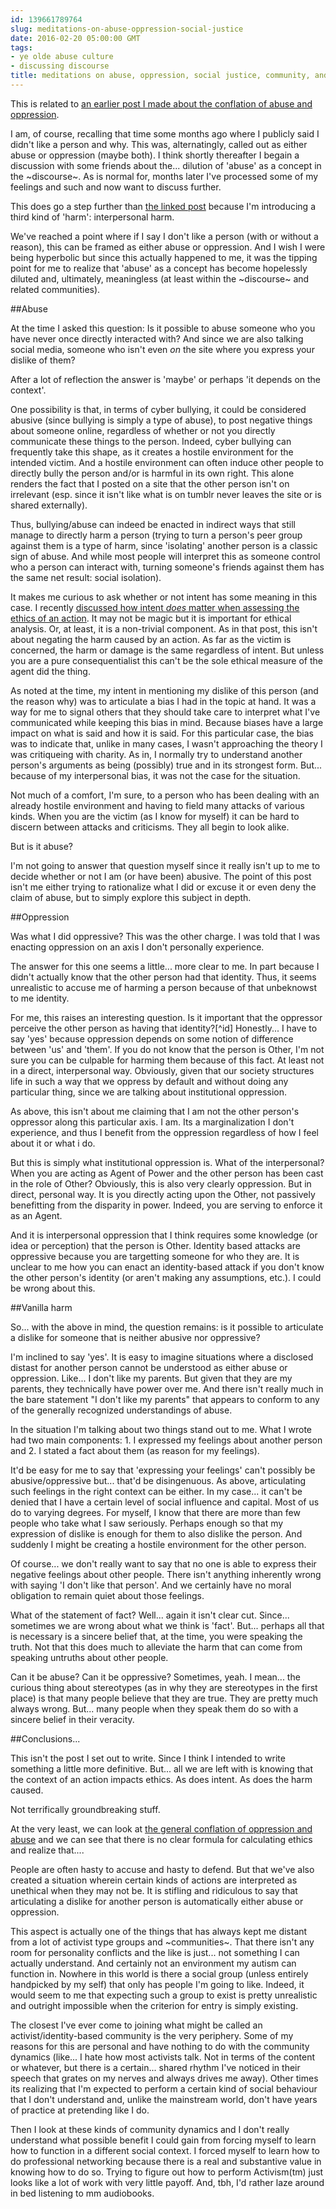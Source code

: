 ```yaml
---
id: 139661789764
slug: meditations-on-abuse-oppression-social-justice
date: 2016-02-20 05:00:00 GMT
tags:
- ye olde abuse culture
- discussing discourse
title: meditations on abuse, oppression, social justice, community, and ethics
---
```

This is related to [an earlier post I made about the conflation of abuse and oppression][conflate].

I am, of course, recalling that time some months ago where I publicly said I didn't like a person and why. This was, alternatingly, called out as either abuse or oppression (maybe both). I think shortly thereafter I begain a discussion with some friends about the... dilution of 'abuse' as a concept in the ~discourse~. As is normal for, months later I've processed some of my feelings and such and now want to discuss further.

<!-- more -->

This does go a step further than [the linked post][conflate] because I'm introducing a third kind of 'harm': interpersonal harm. 

We've reached a point where if I say I don't like a person (with or without a reason), this can be framed as either abuse or oppression. And I wish I were being hyperbolic but since this actually happened to me, it was the tipping point for me to realize that 'abuse' as a concept has become hopelessly diluted and, ultimately, meaningless (at least within the ~discourse~ and related communities).

##Abuse

At the time I asked this question: Is it possible to abuse someone who you have never once directly interacted with? And since we are also talking social media, someone who isn't even *on* the site where you express your dislike of them?

After a lot of reflection the answer is 'maybe' or perhaps 'it depends on the context'.

One possibility is that, in terms of cyber bullying, it could be considered abusive (since bullying is simply a type of abuse), to post negative things about someone online, regardless of whether or not you directly communicate these things to the person. Indeed, cyber bullying can frequently take this shape, as it creates a hostile environment for the intended victim. And a hostile environment can often induce other people to directly bully the person and/or is harmful in its own right. This alone renders the fact that I posted on a site that the other person isn't on irrelevant (esp. since it isn't like what is on tumblr never leaves the site or is shared externally).

Thus, bullying/abuse can indeed be enacted in indirect ways that still manage to directly harm a person (trying to turn a person's peer group against them is a type of harm, since 'isolating' another person is a classic sign of abuse. And while most people will interpret this as someone control who a person can interact with, turning someone's friends against them has the same net result: social isolation).

It makes me curious to ask whether or not intent has some meaning in this case. I recently [discussed how intent *does* matter when assessing the ethics of an action][intent]. It may not be magic but it is important for ethical analysis. Or, at least, it is a non-trivial component. As in that post, this isn't about negating the harm caused by an action. As far as the victim is concerned, the harm or damage is the same regardless of intent. But unless you are a pure consequentialist this can't be the sole ethical measure of the agent did the thing.

As noted at the time, my intent in mentioning my dislike of this person (and the reason why) was to articulate a bias I had in the topic at hand. It was a way for me to signal others that they should take care to interpret what I've communicated while keeping this bias in mind. Because biases have a large impact on what is said and how it is said. For this particular case, the bias was to indicate that, unlike in many cases, I wasn't approaching the theory I was critiqueing with charity. As in, I normally try to understand another person's arguments as being (possibly) true and in its strongest form. But... because of my interpersonal bias, it was not the case for the situation.

Not much of a comfort, I'm sure, to a person who has been dealing with an already hostile environment and having to field many attacks of various kinds. When you are the victim (as I know for myself) it can be hard to discern between attacks and criticisms. They all begin to look alike. 

But is it abuse? 

I'm not going to answer that question myself since it really isn't up to me to decide whether or not I am (or have been) abusive. The point of this post isn't me either trying to rationalize what I did or excuse it or even deny the claim of abuse, but to simply explore this subject in depth. 

##Oppression

Was what I did oppressive? This was the other charge. I was told that I was enacting oppression on an axis I don't personally experience. 

The answer for this one seems a little... more clear to me. In part because I didn't actually know that the other person had that identity. Thus, it seems unrealistic to accuse me of harming a person because of that unbeknowst to me identity. 

For me, this raises an interesting question. Is it important that the oppressor perceive the other person as having that identity?[^id] Honestly... I have to say 'yes' because oppression depends on some notion of difference between 'us' and 'them'. If you do not know that the person is Other, I'm not sure you can be culpable for harming them because of this fact. At least not in a direct, interpersonal way. Obviously, given that our society structures life in such a way that we oppress by default and without doing any particular thing, since we are talking about institutional oppression.

As above, this isn't about me claiming that I am not the other person's oppressor along this particular axis. I am. Its a marginalization I don't experience, and thus I benefit from the oppression regardless of how I feel about it or what i do.

But this is simply what institutional oppression is. What of the interpersonal? When you are acting as Agent of Power and the other person has been cast in the role of Other? Obviously, this is also very clearly oppression. But in direct, personal way. It is you directly acting upon the Other, not passively benefitting from the disparity in power. Indeed, you are serving to enforce it as an Agent.

And it is interpersonal oppression that I think requires some knowledge (or idea or perception) that the person is Other. Identity based attacks are oppressive because you are targetting someone for who they are. It is unclear to me how you can enact an identity-based attack if you don't know the other person's identity (or aren't making any assumptions, etc.). I could be wrong about this.

##Vanilla harm

So... with the above in mind, the question remains: is it possible to articulate a dislike for someone that is neither abusive nor oppressive?

I'm inclined to say 'yes'. It is easy to imagine situations where a disclosed distast for another person cannot be understood as either abuse or oppression. Like... I don't like my parents. But given that they are my parents, they technically have power over me. And there isn't really much in the bare statement "I don't like my parents" that appears to conform to any of the generally recognized understandings of abuse.

In the situation I'm talking about two things stand out to me. What I wrote had two main components: 1. I expressed my feelings about another person and 2. I stated a fact about them (as reason for my feelings).

It'd be easy for me to say that 'expressing your feelings' can't possibly be abusive/oppressive but... that'd be disingenuous. As above, articulating such feelings in the right context can be either. In my case... it can't be denied that I have a certain level of social influence and capital. Most of us do to varying degrees. For myself, I know that there are more than few people who take what I saw seriously. Perhaps enough so that my expression of dislike is enough for them to also dislike the person. And suddenly I might be creating a hostile environment for the other person.

Of course... we don't really want to say that no one is able to express their negative feelings about other people. There isn't anything inherently wrong with saying 'I don't like that person'. And we certainly have no moral obligation to remain quiet about those feelings.

What of the statement of fact? Well... again it isn't clear cut. Since... sometimes we are wrong about what we think is 'fact'. But... perhaps all that is necessary is a sincere belief that, at the time, you were speaking the truth. Not that this does much to alleviate the harm that can come from speaking untruths about other people. 

Can it be abuse? Can it be oppressive? Sometimes, yeah. I mean... the curious thing about stereotypes (as in why they are stereotypes in the first place) is that many people believe that they are true. They are pretty much always wrong. But... many people when they speak them do so with a sincere belief in their veracity. 

##Conclusions...

This isn't the post I set out to write. Since I think I intended to write something a little more definitive. But... all we are left with is knowing that the context of an action impacts ethics. As does intent. As does the harm caused.

Not terrifically groundbreaking stuff. 

At the very least, we can look at [the general conflation of oppression and abuse][conflate] and we can see that there is no clear formula for calculating ethics and realize that....

People are often hasty to accuse and hasty to defend. But that we've also created a situation wherein certain kinds of actions are interpreted as unethical when they may not be. It is stifling and ridiculous to say that articulating a dislike for another person is automatically either abuse or oppression. 

This aspect is actually one of the things that has always kept me distant from a lot of activist type groups and ~communities~. That there isn't any room for personality conflicts and the like is just... not something I can actually understand. And certainly not an environment my autism can function in. Nowhere in this world is there a social group (unless entirely handpicked by my self) that only has people I'm going to like. Indeed, it would seem to me that expecting such a group to exist is pretty unrealistic and outright impossible when the criterion for entry is simply existing. 

The closest I've ever come to joining what might be called an activist/identity-based community is the very periphery. Some of my reasons for this are personal and have nothing to do with the community dynamics (like... I hate how most activists talk. Not in terms of the content or whatever, but there is a certain... shared rhythm I've noticed in their speech that grates on my nerves and always drives me away). Other times its realizing that I'm expected to perform a certain kind of social behaviour that I don't understand and, unlike the mainstream world, don't have years of practice at pretending like I do. 

Then I look at these kinds of community dynamics and I don't really understand what possible benefit I could gain from forcing myself to learn how to function in a different social context. I forced myself to learn how to do professional networking because there is a real and substantive value in knowing how to do so. Trying to figure out how to perform Activism(tm) just looks like a lot of work with very little payoff. And, tbh, I'd rather laze around in bed listening to mm audiobooks.

[^1]: Doesn't matter if the person actually holds that identity -- see straight femme men dealing with homophobia because they are perceived to be gay. Now, I could go into the hairsplitting about whether or not a straight femme man is 'actually' experiencing homophobia when someone calls him a fag, but I honestly don't think its particularly relevant to this discussion.

[conflate]: http://syx.pw/1m3ngMU
[intent]: http://syx.pw/1P9hqEI